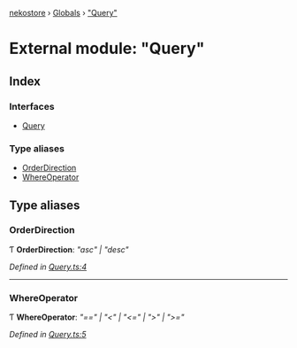 [nekostore](../README.md) › [Globals](../globals.md) › ["Query"](_query_.md)

# External module: "Query"

## Index

### Interfaces

* [Query](../interfaces/_query_.query.md)

### Type aliases

* [OrderDirection](_query_.md#orderdirection)
* [WhereOperator](_query_.md#whereoperator)

## Type aliases

###  OrderDirection

Ƭ **OrderDirection**: *"asc" | "desc"*

*Defined in [Query.ts:4](https://github.com/esnya/nekostore/blob/de830f5/src/Query.ts#L4)*

___

###  WhereOperator

Ƭ **WhereOperator**: *"==" | "<" | "<=" | ">" | ">="*

*Defined in [Query.ts:5](https://github.com/esnya/nekostore/blob/de830f5/src/Query.ts#L5)*
